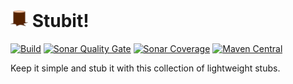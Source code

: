 # <img alt="Stubit logo" src="logo.svg" style="width:1em;height:1em"/> Stubit!
[![Build](https://github.com/mkutz/shakespeare/actions/workflows/build-main.yml/badge.svg)](https://github.com/mkutz/stubit/actions/workflows/build-main.yml)
[![Sonar Quality Gate](https://img.shields.io/sonar/quality_gate/mkutz_shakespeare?server=https%3A%2F%2Fsonarcloud.io)](https://sonarcloud.io/dashboard?id=mkutz_stubit)
[![Sonar Coverage](https://img.shields.io/sonar/coverage/mkutz_stubit?server=http%3A%2F%2Fsonarcloud.io)](https://sonarcloud.io/dashboard?id=mkutz_stubit)
[![Maven Central](https://img.shields.io/maven-central/v/org.stubit/bom)](https://repo.maven.apache.org/maven2/org/stubit/)

Keep it simple and stub it with this collection of lightweight stubs.
